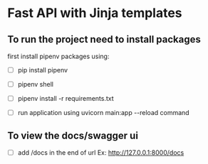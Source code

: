 # Fast API with Jinja templates



## To run the project need to install packages

first install pipenv packages using:

- [ ] pip install pipenv
- [ ] pipenv shell
- [ ] pipenv install -r requirements.txt
- [ ] run application using uvicorn main:app --reload command



## To view the docs/swagger ui 

- [ ] add /docs in the end of url
        Ex: http://127.0.0.1:8000/docs

